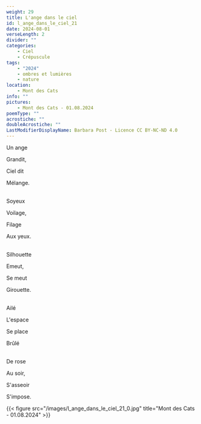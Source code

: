 ```yaml
---
weight: 29
title: L'ange dans le ciel
id: l_ange_dans_le_ciel_21
date: 2024-08-01
verseLength: 2
divider: ""
categories:
    - Ciel
    - Crépuscule
tags:
    - "2024"
    - ombres et lumières
    - nature
location:
    - Mont des Cats
info: ""
pictures:
    - Mont des Cats - 01.08.2024
poemType: ""
acrostiche: ""
doubleAcrostiche: ""
LastModifierDisplayName: Barbara Post - Licence CC BY-NC-ND 4.0
---
```

Un ange

Grandit,

Ciel dit

Mélange.

 \
Soyeux

Voilage,

Filage

Aux yeux.

 \
Silhouette

Emeut,

Se meut

Girouette.

 \
Ailé

L'espace

Se place

Brûlé

 \
De rose

Au soir,

S'asseoir

S'impose.

<!-- FM:Snippet:Start data:{"id":"_figure","fields":[{"name":"imageName","value":"l_ange_dans_le_ciel_21_0.jpg"},{"name":"imageCaption","value":"Mont des Cats - 01.08.2024"}]} -->
{{< figure src="/images/l_ange_dans_le_ciel_21_0.jpg" title="Mont des Cats - 01.08.2024" >}}
<!-- FM:Snippet:End -->